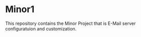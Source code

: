 # Minor1
This repository contains the Minor Project that is E-Mail server configuratuion and customization.
